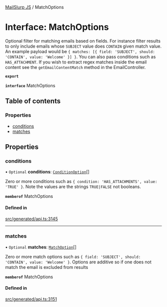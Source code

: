 [MailSlurp JS](../README.md) / MatchOptions

# Interface: MatchOptions

Optional filter for matching emails based on fields. For instance filter results to only include emails whose `SUBJECT` value does `CONTAIN` given match value. An example payload would be `{ matches: [{ field: 'SUBJECT', should: 'CONTAIN', value: 'Welcome' }] }`. You can also pass conditions such as `HAS_ATTACHMENT`. If you wish to extract regex matches inside the email content see the `getEmailContentMatch` method in the EmailController.

**`export`**

**`interface`** MatchOptions

## Table of contents

### Properties

- [conditions](MatchOptions.md#conditions)
- [matches](MatchOptions.md#matches)

## Properties

### conditions

• `Optional` **conditions**: [`ConditionOption`](ConditionOption.md)[]

Zero or more conditions such as `{ condition: 'HAS_ATTACHMENTS', value: 'TRUE' }`. Note the values are the strings `TRUE|FALSE` not booleans.

**`memberof`** MatchOptions

#### Defined in

[src/generated/api.ts:3145](https://github.com/mailslurp/mailslurp-client/blob/004c609/src/generated/api.ts#L3145)

___

### matches

• `Optional` **matches**: [`MatchOption`](MatchOption.md)[]

Zero or more match options such as `{ field: 'SUBJECT', should: 'CONTAIN', value: 'Welcome' }`. Options are additive so if one does not match the email is excluded from results

**`memberof`** MatchOptions

#### Defined in

[src/generated/api.ts:3151](https://github.com/mailslurp/mailslurp-client/blob/004c609/src/generated/api.ts#L3151)
